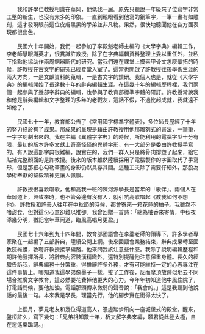 <!--猶記當年華岡道，臨風高唱月更盈──懷念老友許學仁教授--!>

　　我和許學仁教授相識在華岡，他低我一屆。原先只聽說一年級來了位寫字非常工整的新生，也沒有太多的印象。一直到親眼看到他寫的鋼筆字，一筆一畫有如雕刻，這才發現眼前這位皮膚黑黑的學弟並非凡物。果然，很快地聽聞他在各方面表現都很出色。<br><br>
  
　　民國六十年開始，我們一起參加了李殿魁老師主編的《大學字典》編輯工作，李老師慧眼識英才，很賞識許教授。除了在字典編輯資料整理上委以重任外，並私下指點他協助作兩周銅器斷代的研究。當我們還在課堂上摸索甲骨文怎麼摹拓的時候，許教授在古文字的研究已經登堂入室了。這當也開啟了許教授往後學術生涯的兩大方向，一是文獻資料的蒐輯，一是古文字的鑽研。我個人也是，就從《大學字典》的編輯開始了長達數十年的辭典編輯生涯。在這幾十年的編輯歷程裡，我們兩個一起參與了幾部字辭典的編輯，也參與了教育部標準字體的研訂。許教授常說我和他是辭典編輯和文字整理的多年的老戰友，這話不假，不過比起成就，我就遠不如他了。<br><br>
  
　　民國七十一年，教育部公告了《常用國字標準字體表》，多位師長歷經了十年的努力終於有了成果。那成果的呈現是藉由許教授用他那雕刻式的書法，一筆筆，一字字刻劃出來的。我在主編《異體字字典》的時候，所能利用的電腦字型十分有限，最初的版本許多文獻上奇奇怪怪的異體字形，有一大部分是委由許教授手寫的。有人說這部字典很難編，說實在的，我們一群人只是將骨肉撐塑了起來，給它貼補完整顏面的是許教授。後來的版本雖然陸續採用了電腦製作的字圖取代了手寫形，但是那細心勾勒筆畫的身影仍然具存其間。這種工夫除了需要仔細外，那股為學術奉獻的堅毅精神更讓人佩服。<br><br>
  
　　許教授很喜歡唱歌，他和高我一班的陳河源學長是當年的「歌伴」。兩個人在華岡道上，興致來時，也不管旁邊有沒有人，就引吭高歌唱起《教我如何不想他》。許教授和許夫人往年在中秋節的時候，都會寄來一箱花蓮的柚子。我雖然不嗜甜食，但對這份心意卻難以推卻。我曾回贈一首詩：「總為柚香來寄情，中秋夜添幾分明，猶記當年華岡道，臨風高唱月更盈。」<br><br>
  
　　民國七十六年到九十四年間，教育部國語會在李鍌老師的領導下，許多學者專家聚在一起編了五部辭典，陸續公開上網。後來國語會業務結束，辭典成果轉至國教院維護，敦聘許教授接掌編務。他來問我該注意些什麼。我除了說明編輯歷程和期許他發揮所長，將辭典內容裝潢精緻外，還特別提醒他注意保重身體。長久的經驗告訴我，辭典編務十分繁重，得推辭許多外務，才有可能維持一定的心志專注在這件事情上。哪知道我這學弟像墨子一樣，接了工作後，反而摩頂放踵似地去不同場合推廣文字教育，這必然要花費掉他更大的心力。今年年初知道他中風住院了，打電話問候，要他加油。電話那頭傳來微弱的聲音說：「我會的。」這是我聽到他說話的最後一句。本來我是學長，理當先行，他的腳步實在衝得太快了。<br><br>
  
　　上個月，夢見老友和幾位得道高人，憑虛踏步飛向一座城堡式的殿堂。醒來，盤桓許久，寫下幾句：「兄弟相知數十年，析文解字典來編，願君從此登太極，自在逍遙樂蹁躚。」
